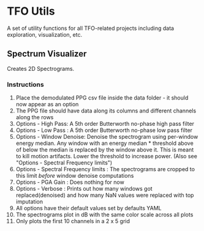 # TFO Utils
A set of utility functions for all TFO-related projects including data exploration, visualization, etc.

## Spectrum Visualizer
Creates 2D Spectrograms.

### Instructions
1. Place the demodulated PPG csv file inside the data folder - it should now appear as an option
2. The PPG file should have data along its columns and different channels along the rows
3. Options - High Pass: A 5th order Butterworth no-phase high pass filter
4. Options - Low Pass : A 5th order Butterworth no-phase low pass filter
5. Options - Window Denoise: Denoise the spectrogram using per-window energy median. Any window with an energy median * threshold above of below the median is replaced by the window above it. This is meant to kill motion artifacts. Lower the threshold to increase power. (Also see "Options - Spectral Frequency limits")
6. Options - Spectral Frequency limits : The spectrograms are cropped to this limit *before*  window denoise computations
7. Options - PGA Gain : Does nothing for now
8. Options - Verbose : Prints out how many windows got replaced(denoised) and how many NaN values were replaced with top imputation
9. All options have their default values set by defaults YAML
10. The spectrograms plot in dB with the same color scale across all plots
11. Only plots the first 10 channels in a 2 x 5 grid
